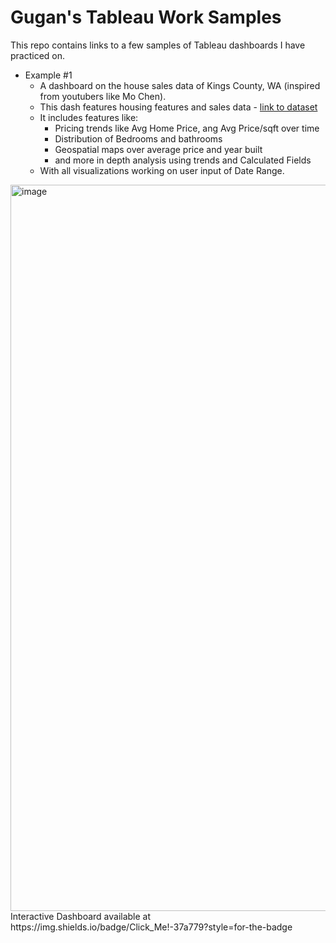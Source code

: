 # Gugan's Tableau Work Samples
This repo contains links to a few samples of Tableau dashboards I have practiced on.

- Example #1
  - A dashboard on the house sales data of Kings County, WA (inspired from youtubers like Mo Chen).
  - This dash features housing features and sales data - [link to dataset](https://github.com/mochen862/king-county-house-sales)
  - It includes features like:
    - Pricing trends like Avg Home Price, ang Avg Price/sqft over time
    - Distribution of Bedrooms and bathrooms
    - Geospatial maps over average price and year built
    - and more in depth analysis using trends and Calculated Fields
  - With all visualizations working on user input of Date Range.
 
<img width="1162" alt="image" src="https://github.com/Gugan0905/TableauWorkSamples/assets/43416760/7b68ba24-f3db-481d-b79c-16de349716e6">
Interactive Dashboard available at https://img.shields.io/badge/Click_Me!-37a779?style=for-the-badge

<!----------------------------------------------------------------------------->
[Link1]: https://public.tableau.com/app/profile/gugan.kathiresan/viz/KingCountyHouseSales_17079687564950/KingCountyHouseSales?publish=yes
<!---------------------------------[ Buttons ]--------------------------------->
[Button Click]: https://img.shields.io/badge/Click_Me!-37a779?style=for-the-badge
